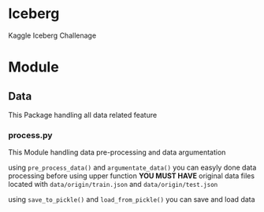 # Iceberg
Kaggle Iceberg Challenage

# Module
## Data 
This Package handling all data related feature

### process.py
This Module handling data pre-processing and data argumentation

using `pre_process_data()` and `argumentate_data()` you can easyly done data processing
before using upper function **YOU MUST HAVE** original data files located with `data/origin/train.json` and `data/origin/test.json` 

using `save_to_pickle()` and `load_from_pickle()` you can save and load data
